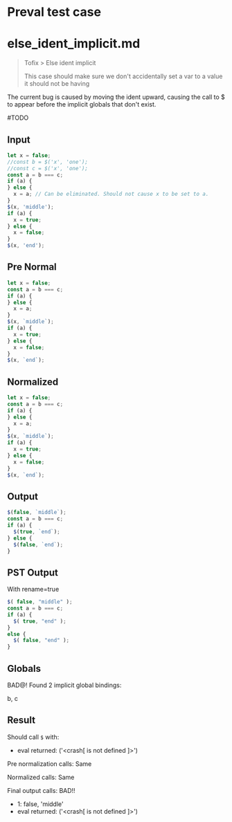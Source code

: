 # Preval test case

# else_ident_implicit.md

> Tofix > Else ident implicit
>
> This case should make sure we don't accidentally set a var to a value it should not be having

The current bug is caused by moving the ident upward, causing the call to $ to appear before the implicit globals that don't exist.

#TODO

## Input

`````js filename=intro
let x = false;
//const b = $('x', 'one');
//const c = $('x', 'one');
const a = b === c;
if (a) {
} else {
  x = a; // Can be eliminated. Should not cause x to be set to a.
}
$(x, 'middle');
if (a) {
  x = true;
} else {
  x = false;
}
$(x, 'end');
`````

## Pre Normal

`````js filename=intro
let x = false;
const a = b === c;
if (a) {
} else {
  x = a;
}
$(x, `middle`);
if (a) {
  x = true;
} else {
  x = false;
}
$(x, `end`);
`````

## Normalized

`````js filename=intro
let x = false;
const a = b === c;
if (a) {
} else {
  x = a;
}
$(x, `middle`);
if (a) {
  x = true;
} else {
  x = false;
}
$(x, `end`);
`````

## Output

`````js filename=intro
$(false, `middle`);
const a = b === c;
if (a) {
  $(true, `end`);
} else {
  $(false, `end`);
}
`````

## PST Output

With rename=true

`````js filename=intro
$( false, "middle" );
const a = b === c;
if (a) {
  $( true, "end" );
}
else {
  $( false, "end" );
}
`````

## Globals

BAD@! Found 2 implicit global bindings:

b, c

## Result

Should call `$` with:
 - eval returned: ('<crash[ <ref> is not defined ]>')

Pre normalization calls: Same

Normalized calls: Same

Final output calls: BAD!!
 - 1: false, 'middle'
 - eval returned: ('<crash[ <ref> is not defined ]>')
